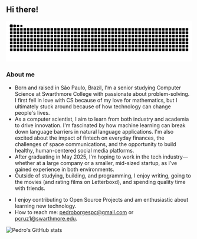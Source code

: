 ## Hi there!

<picture>
  <source media="(prefers-color-scheme: dark)" srcset="https://raw.githubusercontent.com/pedroborgescruz/pedroborgescruz/output/github-contribution-grid-snake-dark.svg">
  <source media="(prefers-color-scheme: light)" srcset="https://raw.githubusercontent.com/pedroborgescruz/pedroborgescruz/output/github-contribution-grid-snake.svg">
  <img alt="github contribution grid snake animation" src="https://raw.githubusercontent.com/pedroborgescruz/pedroborgescruz/output/github-contribution-grid-snake.svg">
</picture>

### About me

* Born and raised in São Paulo, Brazil, I'm a senior studying Computer Science at Swarthmore College with passionate about problem-solving. I first fell in love with CS because of my love for mathematics, but I ultimately stuck around because of how technology can change people's lives.
* As a computer scientist, I aim to learn from both industry and academia to drive innovation. I'm fascinated by how machine learning can break down language barriers in natural language applications. I'm also excited about the impact of fintech on everyday finances, the challenges of space communications, and the opportunity to build healthy, human-centered social media platforms.
* After graduating in May 2025, I'm hoping to work in the tech industry—whether at a large company or a smaller, mid-sized startup, as I’ve gained experience in both environments.
* Outside of studying, building, and programming, I enjoy writing, going to the movies (and rating films on Letterboxd), and spending quality time with friends.

- I enjoy contributing to Open Source Projects and am enthusiastic about learning new technology. 
- How to reach me: pedroborgespc@gmail.com or pcruz1@swarthmore.edu.

![Pedro's GitHub stats](https://github-readme-stats.vercel.app/api?username=pedroborgescruz&show_icons=true&theme=transparent)
